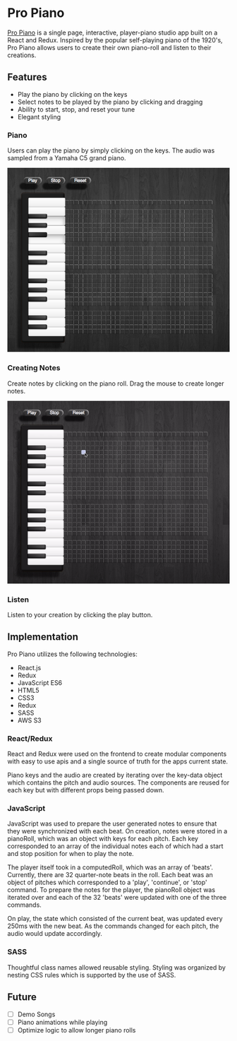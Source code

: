 # Pro Piano

[Pro Piano](https://the-big-l.github.io/pro-piano/) is a single page, interactive, player-piano studio app built on a React and Redux. Inspired by the popular self-playing piano of the 1920's, Pro Piano allows users to create their own piano-roll and listen to their creations.

## Features

- Play the piano by clicking on the keys
- Select notes to be played by the piano by clicking and dragging
- Ability to start, stop, and reset your tune
- Elegant styling

### Piano

Users can play the piano by simply clicking on the keys. The audio was sampled from a Yamaha C5 grand piano.

![play_piano](/docs/images/play_piano.png)

### Creating Notes

Create notes by clicking on the piano roll. Drag the mouse to create longer notes.


![playlist_create](/docs/images/create_notes.gif)


### Listen

Listen to your creation by clicking the play button.


## Implementation

Pro Piano utilizes the following technologies:

- React.js
- Redux
- JavaScript ES6
- HTML5
- CSS3
- Redux
- SASS
- AWS S3


### React/Redux

  React and Redux were used on the frontend to create modular components with easy to use apis and a single source of truth for the apps current state.

  Piano keys and the audio are created by iterating over the key-data object which contains the pitch and audio sources. The components are reused for each key but with different props being passed down.
  
### JavaScript

JavaScript was used to prepare the user generated notes to ensure that they were synchronized with each beat. On creation, notes were stored in a pianoRoll, which was an object with keys for each pitch. Each key corresponded to an array of the individual notes each of which had a start and stop position for when to play the note.

The player itself took in a computedRoll, which was an array of 'beats'. Currently, there are 32 quarter-note beats in the roll. Each beat was an object of pitches which corresponded to a 'play', 'continue', or 'stop' command. To prepare the notes for the player, the pianoRoll object was iterated over and each of the 32 'beats' were updated with one of the three commands.

On play, the state which consisted of the current beat, was updated every 250ms with the new beat. As the commands changed for each pitch, the audio would update accordingly.

### SASS
Thoughtful class names allowed reusable styling. Styling was organized by nesting CSS rules which is supported by the use of SASS.


## Future

* [ ] Demo Songs
* [ ] Piano animations while playing
* [ ] Optimize logic to allow longer piano rolls
